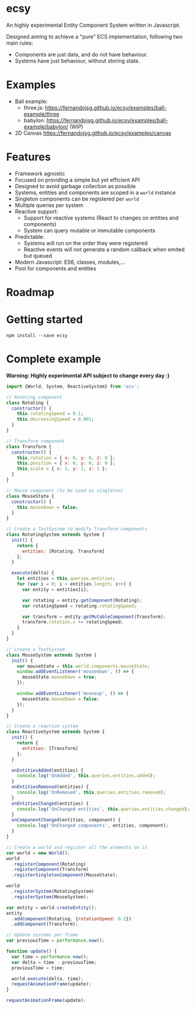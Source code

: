 # ecsy
An highly experimental Entity Component System written in Javascript.

Designed aiming to achieve a "pure" ECS implementation, following two main rules:
- Components are just data, and do not have behaviour.
- Systems have just behaviour, without storing state.

# Examples
- Ball example:
  - three.js: https://fernandojsg.github.io/ecsy/examples/ball-example/three
  - babylon: https://fernandojsg.github.io/ecsy/examples/ball-example/babylon/ (WIP)
- 2D Canvas https://fernandojsg.github.io/ecsy/examples/canvas

# Features
- Framework agnostic
- Focused on providing a simple but yet efficient API
- Designed to avoid garbage collection as possible
- Systems, entities and components are scoped in a `world` instance
- Singleton components can be registered per `world`
- Multiple queries per system
- Reactive support:
  - Support for reactive systems (React to changes on entities and components)
  - System can query mutable or immutable components
- Predictable:
  - Systems will run on the order they were registered
  - Reactive events will not generate a random callback when emited but queued
- Modern Javascript: ES6, classes, modules,...
- Pool for components and entities

# Roadmap

# Getting started
```
npm install --save ecsy
```

# Complete example
**Warning: Highly experimental API subject to change every day :)**

```javascript
import {World, System, ReactiveSystem} from 'ecs';

// Rotating component
class Rotating {
  constructor() {
    this.rotatingSpeed = 0.1;
    this.decreasingSpeed = 0.001;
  }
}

// Transform component
class Transform {
  constructor() {
    this.rotation = { x: 0, y: 0, z: 0 };
    this.position = { x: 0, y: 0, z: 0 };
    this.scale = { x: 1, y: 1, z: 1 };
  }
}

// Mouse component (to be used as singleton)
class MouseState {
  constructor() {
    this.mouseDown = false;
  }
}

// Create a TestSystem to modify Transform components
class RotatingSystem extends System {
  init() {
    return {
      entities: [Rotating, Transform]
    };
  }

  execute(delta) {
    let entities = this.queries.entities;
    for (var i = 0; i < entities.length; i++) {
      var entity = entities[i];

      var rotating = entity.getComponent(Rotating);
      var rotatingSpeed = rotating.rotatingSpeed;

      var transform = entity.getMutableComponent(Transform);
      transform.rotation.x += rotatingSpeed;
    }
  }
}

// Create a TestSystem
class MouseSystem extends System {
  init() {
    var mouseState = this.world.components.mouseState;
    window.addEventListener('mousedown', () => {
      mouseState.mouseDown = true;
    });

    window.addEventListener('mouseup', () => {
      mouseState.mouseDown = false;
    });
  }
}

// Create a reactive system
class ReactiveSystem extends System {
  init() {
    return {
      entities: [Transform]
    };
  }

  onEntitiesAdded(entities) {
    console.log('OnAdded', this.queries.entities.added);
  }
  onEntitiesRemoved(entities) {
    console.log('OnRemoved', this.queries.entities.removed);
  }
  onEntitiesChanged(entities) {
    console.log('OnChanged entities', this.queries.entities.changed);
  }
  onComponentChanged(entities, component) {
    console.log('OnChanged components', entities, component);
  }
}

// Create a world and register all the elements on it
var world = new World();
world
  .registerComponent(Rotating)
  .registerComponent(Transform)
  .registerSingletonComponent(MouseState);

world
  .registerSystem(RotatingSystem)
  .registerSystem(MouseSystem);

var entity = world.createEntity();
entity
  .addComponent(Rotating, {rotationSpeed: 0.2})
  .addComponent(Transform);

// Update systems per frame
var previousTime = performance.now();

function update() {
  var time = performance.now();
  var delta = time - previousTime;
  previousTime = time;

  world.execute(delta, time);
  requestAnimationFrame(update);
}

requestAnimationFrame(update);
```
